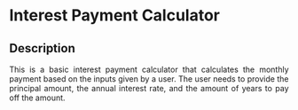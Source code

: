 <h1>Interest Payment Calculator</h1>

<h2>Description</h2>

<p align = "justify">This is a basic interest payment calculator that calculates the monthly payment based on the inputs given by a user. The user needs to provide the principal amount, the annual interest rate, and the amount of years to pay off the amount.</p>
